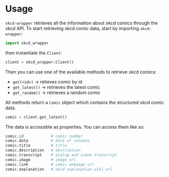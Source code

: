 # Usage

`xkcd-wrapper` retrieves all the information about xkcd comics through the xkcd API.
To start retrieving xkcd comic data, start by importing `xkcd-wrapper`:

```python
import xkcd_wrapper
```

then instantiate the `Client`:

```python
client = xkcd_wrapper.Client() 
```

Then you can use one of the available methods to retrieve xkcd comics:

* `get(<id>)` -> retieves comic by id
* `get_latest()` -> retrieves the latest comic
* `get_random()` -> retrieves a random comic

All methods return a `Comic` object which contains the structured xkcd comic data.

```python
comic = client.get_latest()
```

The data is accessible as properties. You can access them like so:
```python
comic.id            # comic number
comic.data          # date of release
comic.title         # title
comic.description   # description
comic.transcript    # dialog and scene transcript
comic.image         # image url
comic.link          # comic webpage url
comic.explanation   # xkcd explanation wiki url
```
